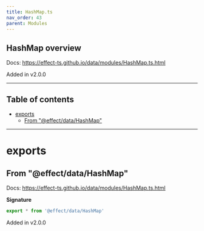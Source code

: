 ```yaml
---
title: HashMap.ts
nav_order: 43
parent: Modules
---
```


## HashMap overview

Docs: https://effect-ts.github.io/data/modules/HashMap.ts.html

Added in v2.0.0

---

<h2 class="text-delta">Table of contents</h2>

- [exports](#exports)
  - [From "@effect/data/HashMap"](#from-effectdatahashmap)

---

# exports

## From "@effect/data/HashMap"

Docs: https://effect-ts.github.io/data/modules/HashMap.ts.html

**Signature**

```ts
export * from '@effect/data/HashMap'
```

Added in v2.0.0
